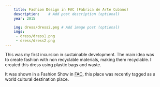 ```yaml
---
    title: Fashion Design in FAC (Fabrica de Arte Cubano)
    description:    # Add post description (optional)
    year: 2015

    img: dress/dress2.png # Add image post (optional)
    imgs:
     - dress/dress1.png
     - dress/dress2.png
---
```




This was my first incursion in sustainable development. The main idea was to create fashion with non recyclable materials, making them recyclable. I created this dress using plastic bags and waste.



It was shown in a Fashion Show in [FAC](http://www.fac.cu/), this place was recently tagged as a world cultural destination place. 
